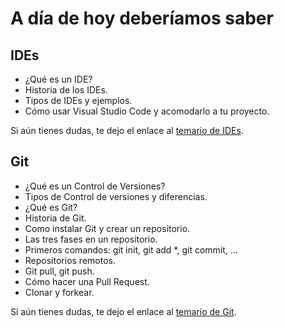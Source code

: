 # A día de hoy deberíamos saber

## IDEs
  - ¿Qué es un IDE?
  - Historia de los IDEs.
  - Tipos de IDEs y ejemplos.
  - Cómo usar Visual Studio Code y acomodarlo a tu proyecto.

Si aún tienes dudas, te dejo el enlace al [temario de IDEs](https://github.com/miguelancabezon/IGPS/blob/main/temario/1-ides/clase-1-ides.md).


## Git
  - ¿Qué es un Control de Versiones?
  - Tipos de Control de versiones y diferencias.
  - ¿Qué es Git?
  - Historia de Git.
  - Como instalar Git y crear un repositorio.
  - Las tres fases en un repositorio.
  - Primeros comandos: git init, git add *, git commit, ...
  - Repositorios remotos.
  - Git pull, git push.
  - Cómo hacer una Pull Request.
  - Clonar y forkear.

Si aún tienes dudas, te dejo el enlace al [temario de Git](https://github.com/miguelancabezon/IGPS/tree/main/temario/2-git).
